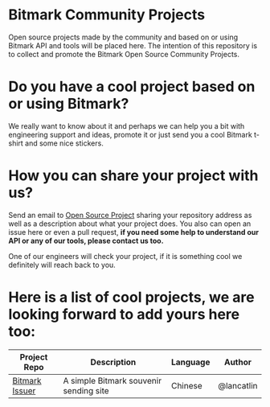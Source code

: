 # Bitmark Community Projects
Open source projects made by the community and based on or using Bitmark API and tools will be placed here. The intention of this repository is to collect and promote the Bitmark Open Source Community Projects.

# Do you have a cool project based on or using Bitmark?
We really want to know about it and perhaps we can help you a bit with engineering support and ideas, promote it or just send you a cool Bitmark t-shirt and some nice stickers.

# How you can share your project with us?
Send an email to [Open Source Project](mailto:haiching@bitmark.com) sharing your repository address as well as a description about what your project does. You also can open an issue here or even a pull request, <strong>if you need some help to understand our API or any of our tools, please contact us too.</strong>

One of our engineers will check your project, if it is something cool we definitely will reach back to you.

# Here is a list of cool projects, we are looking forward to add yours here too:
| Project Repo | Description | Language | Author |
|--------------|-------------|----------|--------|
|[Bitmark Issuer](https://github.com/lancatlin/bitmark-issuer)|A simple Bitmark souvenir sending site|Chinese|@lancatlin|
